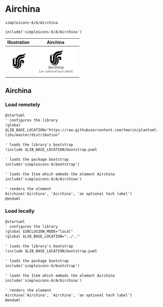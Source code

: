 # Airchina


```text
simpleicons-6/A/Airchina
```

```text
include('simpleicons-6/A/Airchina')
```



| Illustration | Airchina |
| :---: | :---: |
| ![illustration for Illustration](../../simpleicons-6/A/Airchina.png) | ![illustration for Airchina](../../simpleicons-6/A/Airchina.Local.png) |




## Airchina

### Load remotely
```plantuml
@startuml
' configures the library
!global $LIB_BASE_LOCATION="https://raw.githubusercontent.com/tmorin/plantuml-libs/master/distribution"

' loads the library's bootstrap
!include $LIB_BASE_LOCATION/bootstrap.puml

' loads the package bootstrap
include('simpleicons-6/bootstrap')

' loads the Item which embeds the element Airchina
include('simpleicons-6/A/Airchina')

' renders the element
Airchina('Airchina', 'Airchina', 'an optional tech label')
@enduml
```

### Load locally
```plantuml
@startuml
' configures the library
!global $INCLUSION_MODE="local"
!global $LIB_BASE_LOCATION="../.."

' loads the library's bootstrap
!include $LIB_BASE_LOCATION/bootstrap.puml

' loads the package bootstrap
include('simpleicons-6/bootstrap')

' loads the Item which embeds the element Airchina
include('simpleicons-6/A/Airchina')

' renders the element
Airchina('Airchina', 'Airchina', 'an optional tech label')
@enduml
```


